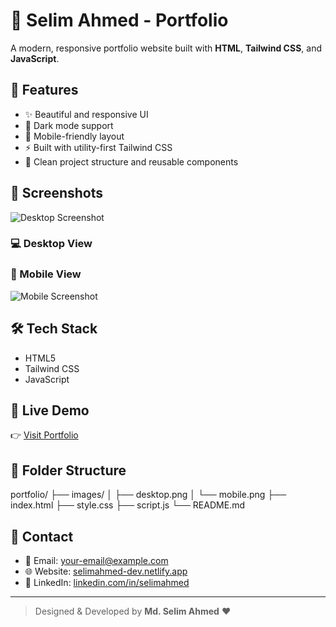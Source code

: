 # 💼 Selim Ahmed - Portfolio

A modern, responsive portfolio website built with **HTML**, **Tailwind CSS**, and **JavaScript**.

## 🚀 Features

- ✨ Beautiful and responsive UI
- 🌙 Dark mode support
- 📱 Mobile-friendly layout
- ⚡ Built with utility-first Tailwind CSS
- 📁 Clean project structure and reusable components

## 📸 Screenshots

![Desktop Screenshot](C:/Projects/Portfolio/images/screenshot.png)
### 💻 Desktop View



### 📱 Mobile View

![Mobile Screenshot](./images/mobile.png)

## 🛠️ Tech Stack

- HTML5
- Tailwind CSS
- JavaScript

## 🔗 Live Demo

👉 [Visit Portfolio](https://selimahmed-dev.netlify.app)

## 📂 Folder Structure

portfolio/
├── images/
│ ├── desktop.png
│ └── mobile.png
├── index.html
├── style.css
├── script.js
└── README.md

## 📧 Contact

- 📧 Email: your-email@example.com
- 🌐 Website: [selimahmed-dev.netlify.app](https://selimahmed-dev.netlify.app)
- 💼 LinkedIn: [linkedin.com/in/selimahmed](https://www.linkedin.com/in/selimahmed)

---

> Designed & Developed by **Md. Selim Ahmed** ❤️
